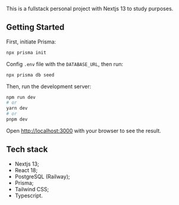 This is a fullstack personal project with Nextjs 13 to study purposes.

## Getting Started

First, initiate Prisma:

```bash
npx prisma init
```

Config `.env` file with the `DATABASE_URL`, then run:

```bash
npx prisma db seed
```

Then, run the development server:

```bash
npm run dev
# or
yarn dev
# or
pnpm dev
```

Open [http://localhost:3000](http://localhost:3000) with your browser to see the result.

## Tech stack

- Nextjs 13;
- React 18;
- PostgreSQL (Railway);
- Prisma;
- Tailwind CSS;
- Typescript.
